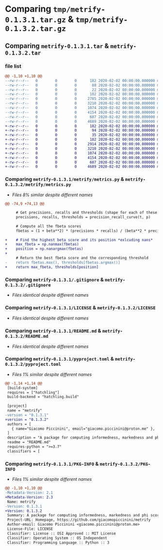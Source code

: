 # Comparing `tmp/metrify-0.1.3.1.tar.gz` & `tmp/metrify-0.1.3.2.tar.gz`

## Comparing `metrify-0.1.3.1.tar` & `metrify-0.1.3.2.tar`

### file list

```diff
@@ -1,10 +1,10 @@
--rw-r--r--   0        0        0      182 2020-02-02 00:00:00.000000 metrify-0.1.3.1/.pre-commit-config.yaml
--rw-r--r--   0        0        0       88 2020-02-02 00:00:00.000000 metrify-0.1.3.1/.ruff.toml
--rw-r--r--   0        0        0       22 2020-02-02 00:00:00.000000 metrify-0.1.3.1/requirements.txt
--rw-r--r--   0        0        0      102 2020-02-02 00:00:00.000000 metrify-0.1.3.1/metrify/__init__.py
--rw-r--r--   0        0        0     2785 2020-02-02 00:00:00.000000 metrify-0.1.3.1/metrify/metrics.py
--rw-r--r--   0        0        0     3210 2020-02-02 00:00:00.000000 metrify-0.1.3.1/.gitignore
--rw-r--r--   0        0        0     1074 2020-02-02 00:00:00.000000 metrify-0.1.3.1/LICENSE
--rw-r--r--   0        0        0     4154 2020-02-02 00:00:00.000000 metrify-0.1.3.1/README.md
--rw-r--r--   0        0        0      607 2020-02-02 00:00:00.000000 metrify-0.1.3.1/pyproject.toml
--rw-r--r--   0        0        0     4689 2020-02-02 00:00:00.000000 metrify-0.1.3.1/PKG-INFO
+-rw-r--r--   0        0        0      182 2020-02-02 00:00:00.000000 metrify-0.1.3.2/.pre-commit-config.yaml
+-rw-r--r--   0        0        0       94 2020-02-02 00:00:00.000000 metrify-0.1.3.2/.ruff.toml
+-rw-r--r--   0        0        0       35 2020-02-02 00:00:00.000000 metrify-0.1.3.2/requirements.txt
+-rw-r--r--   0        0        0      102 2020-02-02 00:00:00.000000 metrify-0.1.3.2/metrify/__init__.py
+-rw-r--r--   0        0        0     2914 2020-02-02 00:00:00.000000 metrify-0.1.3.2/metrify/metrics.py
+-rw-r--r--   0        0        0     3210 2020-02-02 00:00:00.000000 metrify-0.1.3.2/.gitignore
+-rw-r--r--   0        0        0     1074 2020-02-02 00:00:00.000000 metrify-0.1.3.2/LICENSE
+-rw-r--r--   0        0        0     4154 2020-02-02 00:00:00.000000 metrify-0.1.3.2/README.md
+-rw-r--r--   0        0        0      607 2020-02-02 00:00:00.000000 metrify-0.1.3.2/pyproject.toml
+-rw-r--r--   0        0        0     4689 2020-02-02 00:00:00.000000 metrify-0.1.3.2/PKG-INFO
```

### Comparing `metrify-0.1.3.1/metrify/metrics.py` & `metrify-0.1.3.2/metrify/metrics.py`

 * *Files 8% similar despite different names*

```diff
@@ -74,9 +74,13 @@
 
     # Get precisions, recalls and thresholds (shape for each of these (N, ))
     precisions, recalls, thresholds = precision_recall_curve(t, p)
 
     # Compute all the fbeta scores
     fbetas = (1 + beta**2) * (precisions * recalls) / (beta**2 * precisions + recalls)
 
+    # Find the highest beta score and its position *exlcuding nans*
+    max_fbeta = np.nanmax(fbetas)
+    position = np.nanargmax(fbetas)
+
     # Return the best fbeta score and the corresponding threshold
-    return fbetas.max(), thresholds[fbetas.argmax()]
+    return max_fbeta, thresholds[position]
```

### Comparing `metrify-0.1.3.1/.gitignore` & `metrify-0.1.3.2/.gitignore`

 * *Files identical despite different names*

### Comparing `metrify-0.1.3.1/LICENSE` & `metrify-0.1.3.2/LICENSE`

 * *Files identical despite different names*

### Comparing `metrify-0.1.3.1/README.md` & `metrify-0.1.3.2/README.md`

 * *Files identical despite different names*

### Comparing `metrify-0.1.3.1/pyproject.toml` & `metrify-0.1.3.2/pyproject.toml`

 * *Files 1% similar despite different names*

```diff
@@ -1,14 +1,14 @@
 [build-system]
 requires = ["hatchling"]
 build-backend = "hatchling.build"
 
 [project]
 name = "metrify"
-version = "0.1.3.1"
+version = "0.1.3.2"
 authors = [
   { name="Giacomo Piccinini", email="giacomo.piccinini@proton.me" },
 ]
 description = "A package for computing informedness, markedness and phi score"
 readme = "README.md"
 requires-python = ">=3.7"
 classifiers = [
```

### Comparing `metrify-0.1.3.1/PKG-INFO` & `metrify-0.1.3.2/PKG-INFO`

 * *Files 1% similar despite different names*

```diff
@@ -1,10 +1,10 @@
-Metadata-Version: 2.1
+Metadata-Version: 2.3
 Name: metrify
-Version: 0.1.3.1
+Version: 0.1.3.2
 Summary: A package for computing informedness, markedness and phi score
 Project-URL: Homepage, https://github.com/giacomopiccinini/metrify
 Author-email: Giacomo Piccinini <giacomo.piccinini@proton.me>
 License-File: LICENSE
 Classifier: License :: OSI Approved :: MIT License
 Classifier: Operating System :: OS Independent
 Classifier: Programming Language :: Python :: 3
```

